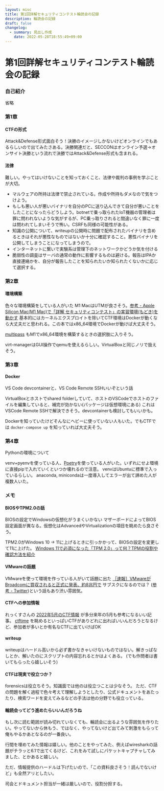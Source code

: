 ```yaml
---
layout: misc
title: 第1回詳解セキュリティコンテスト輪読会の記録
description: 輪読会の記録
draft: false
changelog:
  - summary: 見出し作成
    date: 2022-05-28T18:55:49+09:00
---
```


# 第1回詳解セキュリティコンテスト輪読会の記録

### 自己紹介

省略

### 第1章

#### CTFの形式

Attack&Defense形式面白そう！決勝のイメージしかないけどオンラインでもあるらしいので出てみたさある。決勝関連だと、SECCONはオンライン予選→オンサイト決勝という流れで決勝ではAttack&Defense形式も含まれる。

#### 法律

難しい。やってはいけないことを知っておくこと、法律や裁判の事例を学ぶことが大切。

- マルウェアの所持は法律で禁止されている。作成や所持もダメなので気をつけよう。
- もしも悪い人が悪いバイナリを自分のPCに送り込んできて自分が悪いことをしたことになったらどうしよう。botnetで乗っ取られたIoT機器の管理者は罪に問われないような気がするが、PC乗っ取りされると間違いなく罪に一度は問われてしまいそうで怖い。CSRFも同様の可能性がある。
- 知識の公開について、writeupの公開時に問題で配布されたバイナリを含めるときはそれが悪性なものではないか十分に確認すること。悪性バイナリを公開してしまうことになってしまうので。
- インターネットに繋いで実験系は管理下のネットワークかどうか気を付ける
- 脆弱性の調査はサーバの通常の動作に影響するものは避ける。報告はIPAか直接連絡かを、自分が報告したことを知られたいか知られたくないかに応じて選択する。

### 第2章

#### 環境構築

色々な環境構築をしている人がいた
M1 MacはUTMが良さそう。[参考 - Apple Silicon Mac(M1 Mac)で「詳解 セキュリティコンテスト」の実習環境(もどき)を動かす](https://qiita.com/bamboo_and_tyre/items/5fc99faa26b61f0b4353) 基本的にはカーネルエクスプロイトを除いてCTF環境はDockerが動くなら大丈夫だと思われる。この本ではx86_64環境でDockerが動けば大丈夫そう。

[multipass](https://multipass.run/) もM1でx86_64環境を構築するときの選択肢に入りそう。

virt-managerはGUI操作でqemuを使えるらしい。VirtualBoxと同じノリで扱えそう。

### 第3章

#### Docker

VS Code devcontainerと、VS Code Remote SSHいいぞという話

VirtualBoxとホストでshared folderしていて、ホストのVSCodeでホストのファイルを編集していると、補完が効かない(パッケージは仮想環境にある)
これはVSCode Remote SSHで解決できそう。devcontainerも検討してもいいかも。

Dockerを知っていたけどそんなにヘビーに使っていない人もいた。でもCTFでは `docker-compose up` を知っていれば大丈夫そう。

### 第4章

Pythonの環境について

venv+pyenvを使っている人、[Poetry](https://github.com/python-poetry/poetry)を使っている人がいた。いずれにせよ環境に直接pipで入れていくといつか壊れるので注意。
venvはUbuntuに標準で入っているらしい。
anaconda, minicondaは一度導入してエラーが出て諦めた人が複数人いた。


### メモ

#### BIOSやTPM2.0の話

BIOSの設定でWindowsの仮想化がうまくいかない
マザーボードによってBIOS設定画面が異なる。仮想化はAdvancedやVirtualizationの項目を眺めたら良さそう。

TPM2.0がWindows 10 -> 11に上げるときに引っかかって、BIOSの設定を変更して11に上げた。
[Windows 11で必須になった「TPM 2.0」って何？TPMの役割や確認方法を紹介](https://pc.watch.impress.co.jp/docs/topic/feature/1334277.html)

#### VMwareの話題

VMwareを使って環境を作っている人がいて話題に出た
[［速報］VMwareがBroadcomに買収されると正式に発表、約8兆円で](https://www.publickey1.jp/blog/22/vmwarebroadcom.html)
サブスクになるのでは？ ([参考 - Twitter](https://twitter.com/TheRegister/status/1530005786214137857))という話もあり渋い雰囲気。

#### CTFへの参加情報

れっくすさんの [2022年5月のCTF情報](https://rex.gs/2022/05/2022%E5%B9%B45%E6%9C%88%E3%81%AEctf%E6%83%85%E5%A0%B1/) が多分来年の5月も参考になるいい記事。
[ctftime](https://ctftime.org/) を眺めるといっぱいCTFがありどれに出ればいいんだろうとなるけど、参加者が多いとか有名なCTFに出ていけばOK

#### writeup

writeupはハードル高いから必ず書かなきゃいけないものではない。解きっぱなしとか、解いたのにスクリプトの内容忘れるとかはよくある。
(でも作問者は書いてもらったら嬉しいそう)

#### CTFは現実で役立つか？

forensicsは役立ちそう。知識面では他のは役立つことは少なそう。
ただ、CTFの問題を解く過程で色々考えて理解しようとしたり、公式ドキュメントをあたったり、検索ワードを変えてみるなどの手法は他の分野でも役立っている。

#### 輪読会ってどう進めたらいいんだろうね

もし次に読む範囲が読み切れていなくても、輪読会に出るような雰囲気を作りたい。やってないから休もう、ではなく、やってないけど出てみて刺激をもらって俺もやるかあとなるのが一番良い。

行間を埋めてみた情報は嬉しい。他のことをやってみた、例えばwiresharkの話題がチラッと6.1で出てくるけど、これをみて試しにパケットキャプチャしてみました、とかあると嬉しい。

ただ、情報提供のハードルは下げたいので、「この資料良さそう！読んでないけど」も全然アリとしたい。

司会とドキュメント担当が一緒は厳しいので、役割分担する。
